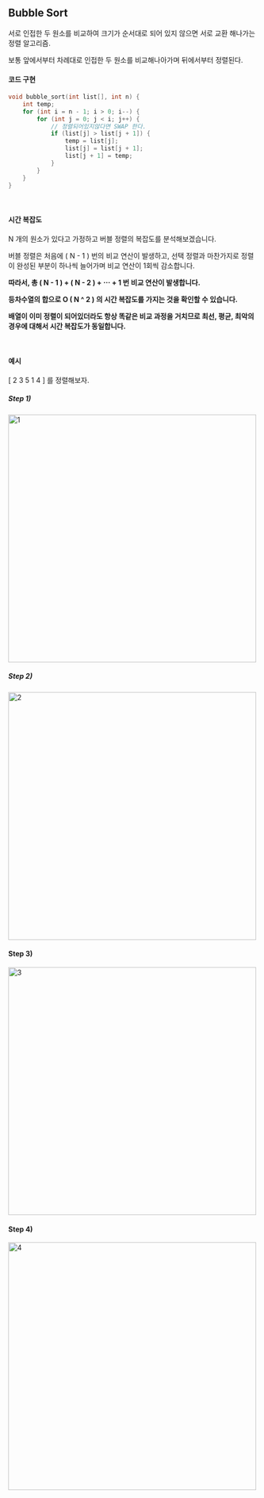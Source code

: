 ## Bubble Sort

서로 인접한 두 원소를 비교하여 크기가 순서대로 되어 있지 않으면 서로 교환 해나가는 정렬 알고리즘.

보통 앞에서부터 차례대로 인접한 두 원소를 비교해나아가며 뒤에서부터 정렬된다.

#### 코드 구현

```c++
void bubble_sort(int list[], int n) {
	int temp;
	for (int i = n - 1; i > 0; i--) {
		for (int j = 0; j < i; j++) {
			// 정렬되어있지않다면 SWAP 한다.
			if (list[j] > list[j + 1]) {
				temp = list[j];
				list[j] = list[j + 1];
				list[j + 1] = temp;
			}
		}
	}
}
```

<br>

#### 시간 복잡도

N 개의 원소가 있다고 가정하고 버블 정렬의 복잡도를 분석해보겠습니다.

버블 정렬은 처음에 ( N - 1 ) 번의 비교 연산이 발생하고, 선택 정렬과 마찬가지로 정렬이 완성된 부분이 하나씩 늘어가며 비교 연산이 1회씩 감소합니다.

**따라서, 총 ( N - 1 ) + ( N - 2 ) + ⋯ + 1 번 비교 연산이 발생합니다.**

**등차수열의 합으로 O ( N ^ 2 ) 의 시간 복잡도를 가지는 것을 확인할 수 있습니다.**

**배열이 이미 정렬이 되어있더라도 항상 똑같은 비교 과정을 거치므로 최선, 평균, 최악의 경우에 대해서 시간 복잡도가 동일합니다.**

<br>

#### 예시

[ 2 3 5 1 4 ]  를 정렬해보자.

##### Step 1)

<img src="https://user-images.githubusercontent.com/59816811/104244988-d59be480-54a6-11eb-8891-35e306d92d11.png" alt="1" width="500" />

##### Step 2)

<img src="https://user-images.githubusercontent.com/59816811/104244993-d6cd1180-54a6-11eb-987b-0a1b31f25b4d.png" alt="2" width="500"/>

#### Step 3)

<img src="https://user-images.githubusercontent.com/59816811/104244995-d765a800-54a6-11eb-809b-04aa57f9b11f.png" alt="3" width="500" />

#### Step 4)

<img src="https://user-images.githubusercontent.com/59816811/104244997-d7fe3e80-54a6-11eb-97de-5e184a95a2d4.png" alt="4" width="500" />
